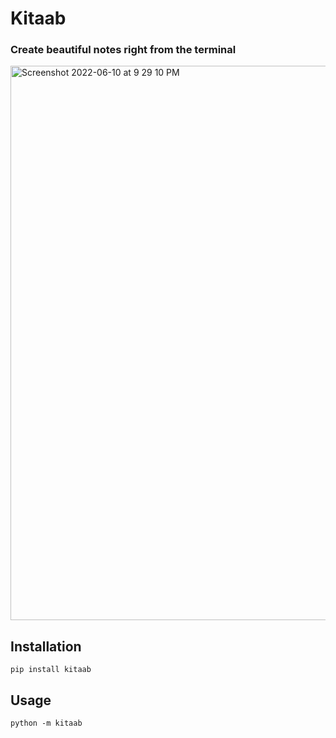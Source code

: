 # Kitaab

### Create beautiful notes right from the terminal

<img width="887" alt="Screenshot 2022-06-10 at 9 29 10 PM" src="https://user-images.githubusercontent.com/90202062/173105881-1dedb62e-256d-4e08-a676-505a26cac94c.png">

## Installation
```
pip install kitaab
```
## Usage
```
python -m kitaab
```